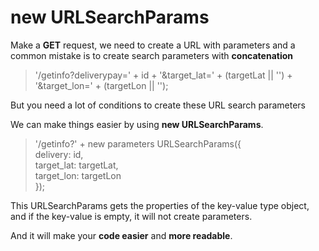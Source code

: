 ﻿# new URLSearchParams


Make a **GET** request, we need to create a URL with parameters and a common mistake is to create search parameters with **concatenation**

> '/getinfo?deliverypay=' + id + '&target_lat=' + (targetLat || '') + '&target_lon=' + (targetLon || '');

But you need a lot of conditions to create these URL search parameters

We can make things easier by using **new URLSearchParams**.

>'/getinfo?' + new parameters URLSearchParams({
> <br/>delivery: id,
> <br/>target_lat: targetLat,
> <br/>target_lon: targetLon
> <br/>});

This URLSearchParams gets the properties of the key-value type object, and if the key-value is empty, it will not create parameters.

And it will make your **code easier** and **more readable**.